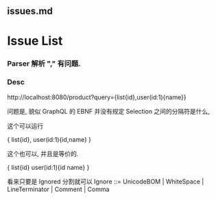 issues.md
---------


# Issue List

### Parser 解析 "," 有问题.

### Desc
http://localhost:8080/product?query={list{id},user(id:1){name}}

问题是, 貌似 GraphQL 的 EBNF 并没有规定 Selection 之间的分隔符是什么,


这个可以运行

{
    list{id}, 
    user(id:1){id,name}
}

这个也可以, 并且是等价的.

{
    list{id}
    user(id:1){id name}
}

看来只要是 Ignored 分割就可以 
Ignore ::= UnicodeBOM | WhiteSpace | LineTerminator | Comment | Comma

